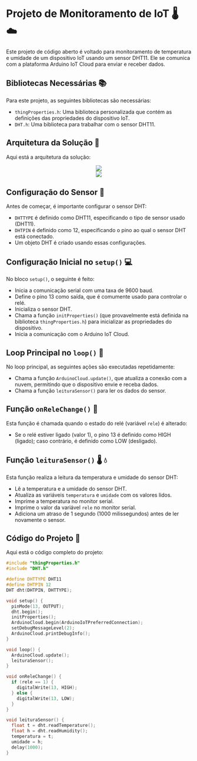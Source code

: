 # Projeto de Monitoramento de IoT :thermometer: :cloud:

Este projeto de código aberto é voltado para monitoramento de temperatura e umidade de um dispositivo IoT usando um sensor DHT11. Ele se comunica com a plataforma Arduino IoT Cloud para enviar e receber dados.

## Bibliotecas Necessárias :books:

Para este projeto, as seguintes bibliotecas são necessárias:

- `thingProperties.h`: Uma biblioteca personalizada que contém as definições das propriedades do dispositivo IoT.
- `DHT.h`: Uma biblioteca para trabalhar com o sensor DHT11.

## Arquitetura da Solução 🏢

Aqui está a arquitetura da solução:

<div align="center">
    <img height src="https://cdn.discordapp.com/attachments/970834305305694218/1167867939245006909/image.png?ex=654fb0c6&is=653d3bc6&hm=0697d139005cddceefd0a7560e5e45d9fdd5da72ee9911ac141da377b15f6035&"/>
</div>

<div align="center">
    <img height src="https://cdn.discordapp.com/attachments/970834305305694218/1167868011261218848/image.png?ex=654fb0d7&is=653d3bd7&hm=756000365f1328cfffe4c9c97deb4ec9786a457c07509668dc2b807f2e9a67c5&"/>
</div>

## Configuração do Sensor :wrench:

Antes de começar, é importante configurar o sensor DHT:

- `DHTTYPE` é definido como DHT11, especificando o tipo de sensor usado (DHT11).
- `DHTPIN` é definido como 12, especificando o pino ao qual o sensor DHT está conectado.
- Um objeto DHT é criado usando essas configurações.

## Configuração Inicial no `setup()` :computer:

No bloco `setup()`, o seguinte é feito:

- Inicia a comunicação serial com uma taxa de 9600 baud.
- Define o pino 13 como saída, que é comumente usado para controlar o relé.
- Inicializa o sensor DHT.
- Chama a função `initProperties()` (que provavelmente está definida na biblioteca `thingProperties.h`) para inicializar as propriedades do dispositivo.
- Inicia a comunicação com o Arduino IoT Cloud.

## Loop Principal no `loop()` :repeat:

No loop principal, as seguintes ações são executadas repetidamente:

- Chama a função `ArduinoCloud.update()`, que atualiza a conexão com a nuvem, permitindo que o dispositivo envie e receba dados.
- Chama a função `leituraSensor()` para ler os dados do sensor.

## Função `onReleChange()` :electric_plug:

Esta função é chamada quando o estado do relé (variável `rele`) é alterado:

- Se o relé estiver ligado (valor 1), o pino 13 é definido como HIGH (ligado); caso contrário, é definido como LOW (desligado).

## Função `leituraSensor()` :thermometer: :droplet:

Esta função realiza a leitura da temperatura e umidade do sensor DHT:

- Lê a temperatura e a umidade do sensor DHT.
- Atualiza as variáveis `temperatura` e `umidade` com os valores lidos.
- Imprime a temperatura no monitor serial.
- Imprime o valor da variável `rele` no monitor serial.
- Adiciona um atraso de 1 segundo (1000 milissegundos) antes de ler novamente o sensor.

## Código do Projeto :page_with_curl:

Aqui está o código completo do projeto:

```cpp
#include "thingProperties.h"
#include "DHT.h"

#define DHTTYPE DHT11
#define DHTPIN 12
DHT dht(DHTPIN, DHTTYPE);

void setup() {
  pinMode(13, OUTPUT);
  dht.begin();
  initProperties();
  ArduinoCloud.begin(ArduinoIoTPreferredConnection);
  setDebugMessageLevel(2);
  ArduinoCloud.printDebugInfo();
}

void loop() {
  ArduinoCloud.update();
  leituraSensor();
}

void onReleChange() {
  if (rele == 1) {
    digitalWrite(13, HIGH);
  } else {
    digitalWrite(13, LOW);
  }
}

void leituraSensor() {
  float t = dht.readTemperature();
  float h = dht.readHumidity();
  temperatura = t;
  umidade = h;
  delay(1000);
}
